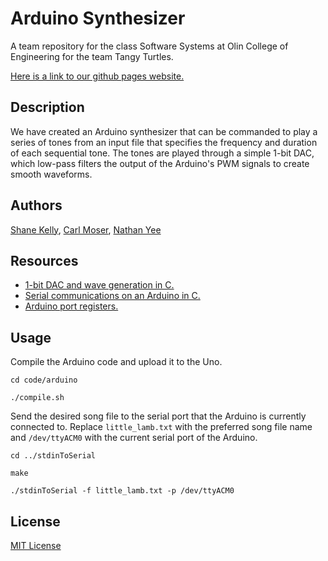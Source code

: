 # Arduino Synthesizer

A team repository for the class Software Systems at Olin College of Engineering for the team Tangy Turtles.

[Here is a link to our github pages website.](https://nathanyee.github.io/softwareSystemsTangyTurtles/index.html)

## Description

We have created an Arduino synthesizer that can be commanded to play a series of tones from an input file that specifies the frequency and duration of each sequential tone. The tones are played through a simple 1-bit DAC, which low-pass filters the output of the Arduino's PWM signals to create smooth waveforms.

## Authors
[Shane Kelly](https://github.com/shanek21), 
[Carl Moser](https://github.com/cmoser96), 
[Nathan Yee](https://github.com/NathanYee)

## Resources

* [1-bit DAC and wave generation in C.](http://makezine.com/projects/make-35/advanced-arduino-sound-synthesis/)
* [Serial communications on an Arduino in C.](https://www.appelsiini.net/2011/simple-usart-with-avr-libc)
* [Arduino port registers.](https://www.arduino.cc/en/Reference/PortManipulation)

## Usage

Compile the Arduino code and upload it to the Uno.

`cd code/arduino`

`./compile.sh`

Send the desired song file to the serial port that the Arduino is currently connected to. Replace `little_lamb.txt` with the preferred song file name and `/dev/ttyACM0` with the current serial port of the Arduino.

`cd ../stdinToSerial`

`make`

`./stdinToSerial -f little_lamb.txt -p /dev/ttyACM0`

## License

[MIT License](https://github.com/NathanYee/softwareSystemsTangyTurtles/blob/master/LICENSE.txt)

